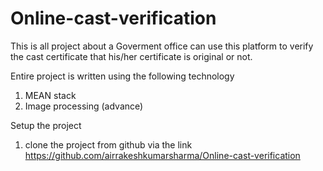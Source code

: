 # Online-cast-verification
This is all project about a Goverment office can use this platform to verify the cast certificate that his/her certificate is original or not.

Entire project is written using the following technology
1. MEAN stack
2. Image processing (advance)

Setup the project
1. clone the project from github via the link https://github.com/airrakeshkumarsharma/Online-cast-verification

